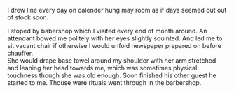 I drew line every day on calender hung may room as if days seemed out out of stock soon.       
    
I stoped by babershop which I visited every end of month around. An attendant bowed me politely with her eyes slightly squinted. 
And led me to sit vacant chair if otherwise I would unfold newspaper prepared on before chauffer.   
She would drape base towel around my shoulder with her arm stretched and leaning her head towards me, which was sometimes physical touchness though she was old enough.
Soon finished his other guest he started to me. Thouse were rituals went through in the barbershop.
